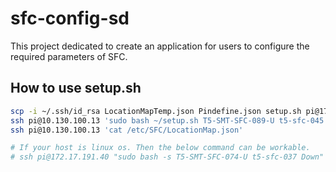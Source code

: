 # sfc-config-sd

This project dedicated to create an application for users to configure the required parameters of SFC.

## How to use setup.sh

```bash
scp -i ~/.ssh/id_rsa LocationMapTemp.json Pindefine.json setup.sh pi@172.17.190.211:~
ssh pi@10.130.100.13 'sudo bash ~/setup.sh T5-SMT-SFC-089-U t5-sfc-045 Up T5 && sudo reboot'
ssh pi@10.130.100.13 'cat /etc/SFC/LocationMap.json'

# If your host is linux os. Then the below command can be workable.
# ssh pi@172.17.191.40 "sudo bash -s T5-SMT-SFC-074-U t5-sfc-037 Down" < setup.sh
```

